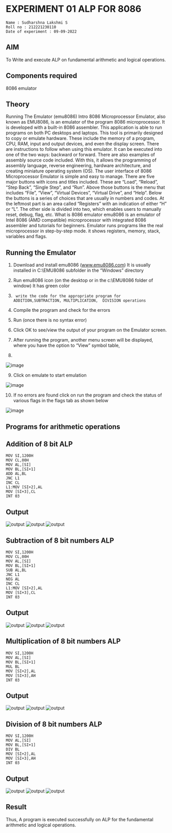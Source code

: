 # EXPERIMENT 01 ALP FOR 8086

```
Name : Sudharshna Lakshmi S
Roll no : 212221230110
Date of experiment : 09-09-2022
```

## AIM
To Write and execute ALP on fundamental arithmetic and logical operations.

## Components required
8086  emulator 

## Theory 
Running The Emulator (emu8086) Intro 8086 Microprocessor Emulator, also known as EMU8086, is an emulator of the program 8086 microprocessor. It is developed with a built-in 8086 assembler. This application is able to run programs on both PC desktops and laptops. This tool is primarily designed to copy or emulate hardware. These include the memory of a program, CPU, RAM, input and output devices, and even the display screen. There are instructions to follow when using this emulator. It can be executed into one of the two ways: backward or forward. There are also examples of assembly source code included. With this, it allows the programming of assembly language, reverse engineering, hardware architecture, and creating miniature operating system (OS). The user interface of 8086 Microprocessor Emulator is simple and easy to manage. There are five major buttons with icons and titles included. These are “Load”, “Reload”, “Step Back”, “Single Step”, and “Run”. Above those buttons is the menu that includes “File”, “View”, “Virtual Devices”, “Virtual Drive”, and “Help”. Below the buttons is a series of choices that are usually in numbers and codes. At the leftmost part is an area called “Registers” with an indication of either “H” or “L”. The other side is divided into two, which enables users to manually reset, debug, flag, etc. What is 8086 emulator emu8086 is an emulator of Intel 8086 (AMD compatible) microprocessor with integrated 8086 assembler and tutorials for beginners. Emulator runs programs like the real microprocessor in step-by-step mode. it shows registers, memory, stack, variables and flags.


## Running the Emulator 
1.	Download and install emu8086 (www.emu8086.com) It is usually installed in C:\EMU8086 subfolder in the “Windows” directory
2.	  Run  emu8086 icon (on the desktop or in the c:\EMU8086 folder of window) It has green color 
 
 
3.		write the code for the appropriate program for ADDITION,SUBTRACTION, MULTIPLICATION,  DIVISION operations 

4.	 Compile the program and check for the errors 
5.	Run (once there is no syntax error) 

6.	Click OK to see/view the output of your program on the Emulator screen. 


7.	After running the program, another menu screen will be displayed, where you have the option to “View” symbol table,
8.	 


![image](https://user-images.githubusercontent.com/36288975/189273263-d65baae9-4b8f-4723-afb3-c0ffa4052b04.png)











9.	Click on emulate to start emulation 








![image](https://user-images.githubusercontent.com/36288975/189273273-9bb36ec1-e2e8-4892-8d35-37707332bfdc.png)








10.	If no errors are found click on run the program and check the status of various flags in the flags tab as shown below 






![image](https://user-images.githubusercontent.com/36288975/189273277-113a2a33-4a40-4ff8-95a5-ecd3a1f504fe.png)







## Programs for arithmetic  operations

## Addition  of 8 bit ALP 

```
MOV SI,1200H
MOV CL,00H 
MOV AL,[SI]
MOV BL,[SI+1]
ADD AL,BL
JNC L1
INC CL
L1:MOV [SI+2],AL
MOV [SI+3],CL
INT 03
```

## Output  

![output](./OUTPUT/A1.png)
![output](./OUTPUT/A2.png)
![output](./OUTPUT/A3.png)
 
## Subtraction   of 8 bit numbers  ALP 

```
MOV SI,1200H
MOV CL,00H 
MOV AL,[SI]
MOV BL,[SI+1]
SUB AL,BL
JNC L1 
NEG AL
INC CL
L1:MOV [SI+2],AL
MOV [SI+3],CL
INT 03
```

## Output

![output](./OUTPUT/s1.png)
![output](./OUTPUT/s2.png)
![output](./OUTPUT/s3.png)

## Multiplication of 8 bit numbers  ALP 

```
MOV SI,1200H
MOV AL,[SI]
MOV BL,[SI+1]
MUL BL
MOV [SI+2],AL
MOV [SI+3],AH
INT 03
```

## Output 

![output](./OUTPUT/M1.png)
![output](./OUTPUT/M2.png)
![output](./OUTPUT/M3.png)


## Division of 8 bit numbers  ALP

```
MOV SI,1200H 
MOV AL,[SI]
MOV BL,[SI+1]
DIV BL
MOV [SI+2],AL
MOV [SI+3],AH
INT 03
```

## Output  

![output](./OUTPUT/D1.png)
![output](./OUTPUT/D2.png)
![output](./OUTPUT/D3.png)

## Result
Thus, A program is executed successfully on ALP for the fundamental arithmetic and logical operations.








